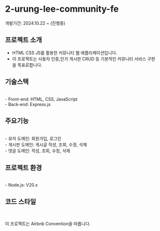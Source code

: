 # 2-urung-lee-community-fe
개발기간: 2024.10.22 ~ (진행중)
## 프로젝트 소개

- HTML CSS JS를 활용한 커뮤니티 웹 애플리케이션입니다.<br>
- 이 프로젝트는 사용자 인증,인가 게시판 CRUD 등 기본적인 커뮤니티 서비스 구현을 목표로합니다.<br>
## 기술스택
<br/>
- Front-end: HTML, CSS, JavaScript<br>
- Back-end: Express.js<br>

## 주요기능
<br/>
- 유저 도메인: 회원가입, 로그인<br>
- 게시판 도메인: 게시글 작성, 조회, 수정, 삭제<br>
- 댓글 도메인: 작성, 조회, 수정, 삭제<br>


## 프로젝트 환경
<br/>
- Node.js: V20.x<br>

## 코드 스타일
<br/>

이 프로젝트는 Airbnb Convention을 따릅니다.<br>
